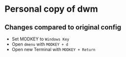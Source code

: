 # Personal copy of dwm

## Changes compared to original config

- Set MODKEY to `Windows Key`
- Open `dmenu` with `MODKEY + d`
- Open new Terminal with `MODKEY + Return`

